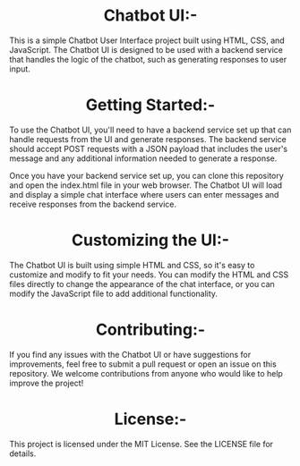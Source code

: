 
<h1 align="center">Chatbot UI:-</h1>

This is a simple Chatbot User Interface project built using HTML, CSS, and JavaScript. The Chatbot UI is designed to be used with a backend service that handles the logic of the chatbot, such as generating responses to user input.

<h1 align="center">Getting Started:-</h1>

To use the Chatbot UI, you'll need to have a backend service set up that can handle requests from the UI and generate responses. The backend service should accept POST requests with a JSON payload that includes the user's message and any additional information needed to generate a response.

Once you have your backend service set up, you can clone this repository and open the index.html file in your web browser. The Chatbot UI will load and display a simple chat interface where users can enter messages and receive responses from the backend service.

<h1 align="center">Customizing the UI:-</h1>

The Chatbot UI is built using simple HTML and CSS, so it's easy to customize and modify to fit your needs. You can modify the HTML and CSS files directly to change the appearance of the chat interface, or you can modify the JavaScript file to add additional functionality.

<h1 align="center">Contributing:-</h1>

If you find any issues with the Chatbot UI or have suggestions for improvements, feel free to submit a pull request or open an issue on this repository. We welcome contributions from anyone who would like to help improve the project!

<h1 align="center">License:-</h1>

This project is licensed under the MIT License. See the LICENSE file for details.
